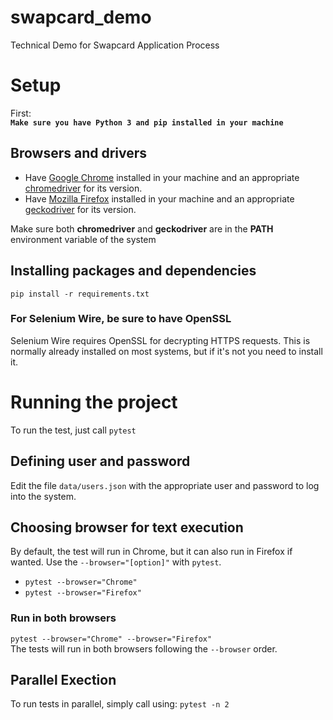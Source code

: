 # swapcard_demo
Technical Demo for Swapcard Application Process

# Setup
First:  
**```Make sure you have Python 3 and pip installed in your machine```**

## Browsers and drivers
- Have [Google Chrome](https://www.google.com/chrome/) installed in your machine and an appropriate [chromedriver](https://chromedriver.chromium.org/downloads) for its version.
- Have [Mozilla Firefox](https://www.mozilla.org/en-US/firefox/new/) installed in your machine and an appropriate [geckodriver](https://github.com/mozilla/geckodriver/releases/tag/v0.29.1) for its version.

Make sure both **chromedriver** and **geckodriver** are in the **PATH** environment variable of the system

## Installing packages and dependencies
```pip install -r requirements.txt```

### For Selenium Wire, be sure to have OpenSSL
Selenium Wire requires OpenSSL for decrypting HTTPS requests. This is normally already installed on most systems, but if it's not you need to install it.

# Running the project
To run the test, just call `pytest`

## Defining user and password
Edit the file `data/users.json` with the appropriate user and password to log into the system.

## Choosing browser for text execution
By default, the test will run in Chrome, but it can also run in Firefox if wanted. Use the `--browser="[option]"` with `pytest`.
- `pytest --browser="Chrome"`
- `pytest --browser="Firefox"`

### Run in both browsers
`pytest --browser="Chrome" --browser="Firefox"`  
The tests will run in both browsers following the `--browser` order.

## Parallel Exection
To run tests in parallel, simply call using: `pytest -n 2`
